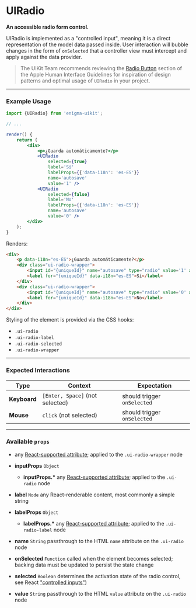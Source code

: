 # UIRadio
__An accessible radio form control.__

UIRadio is implemented as a "controlled input", meaning it is a direct representation of the model data passed inside. User interaction will bubble changes in the form of `onSelected` that a controller view must intercept and apply against the data provider.

> The UIKit Team recommends reviewing the [Radio Button](https://developer.apple.com/library/mac/documentation/UserExperience/Conceptual/OSXHIGuidelines/ControlsButtons.html#//apple_ref/doc/uid/20000957-CH48-SW10) section of the Apple Human Interface Guidelines for inspiration of design patterns and optimal usage of `UIRadio` in your project.

---

### Example Usage

```jsx
import {UIRadio} from 'enigma-uikit';

// ...

render() {
    return (
        <div>
            <p>¿Guarda automáticamente?</p>
            <UIRadio
                selected={true}
                label='Sí'
                labelProps={{'data-i18n': 'es-ES'}}
                name='autosave'
                value='1' />
            <UIRadio
                selected={false}
                label='No'
                labelProps={{'data-i18n': 'es-ES'}}
                name='autosave'
                value='0' />
        </div>
    );
}
```
Renders:
```html
<div>
    <p data-i18n="es-ES">¿Guarda automáticamente?</p>
    <div class="ui-radio-wrapper">
        <input id="{uniqueId}" name="autosave" type="radio" value='1' aria-checked="true" class="ui-radio ui-radio-selected" checked />
        <label for="{uniqueId}" data-i18n="es-ES">Sí</label>
    </div>
    <div class="ui-radio-wrapper">
        <input id="{uniqueId}" name="autosave" type="radio" value='0' aria-checked="false" class="ui-radio" />
        <label for="{uniqueId}" data-i18n="es-ES">No</label>
    </div>
</div>
```

Styling of the element is provided via the CSS hooks:

- `.ui-radio`
- `.ui-radio-label`
- `.ui-radio-selected`
- `.ui-radio-wrapper`

---

### Expected Interactions

Type | Context | Expectation
---- | ------- | -----------
__Keyboard__ | `[Enter, Space]` (not selected) | should trigger `onSelected`
__Mouse__ | `click` (not selected) | should trigger `onSelected`

---

### Available `props`
- any [React-supported attribute](https://facebook.github.io/react/docs/tags-and-attributes.html#html-attributes); applied to the `.ui-radio-wrapper` node

- __inputProps__ `Object`
    - __inputProps.*__
      any [React-supported attribute](https://facebook.github.io/react/docs/tags-and-attributes.html#html-attributes); applied to the `.ui-radio` node

- __label__ `Node`
  any React-renderable content, most commonly a simple string

- __labelProps__ `Object`
    - __labelProps.*__
      any [React-supported attribute](https://facebook.github.io/react/docs/tags-and-attributes.html#html-attributes); applied to the `.ui-radio-label` node

- __name__ `String`
  passthrough to the HTML `name` attribute on the `.ui-radio` node

- __onSelected__ `Function`
  called when the element becomes selected; backing data must be updated to persist the state change

- __selected__ `Boolean`
  determines the activation state of the radio control, see React ["controlled inputs"](https://facebook.github.io/react/docs/forms.html#controlled-components))

- __value__ `String`
  passthrough to the HTML `value` attribute on the `.ui-radio` node

